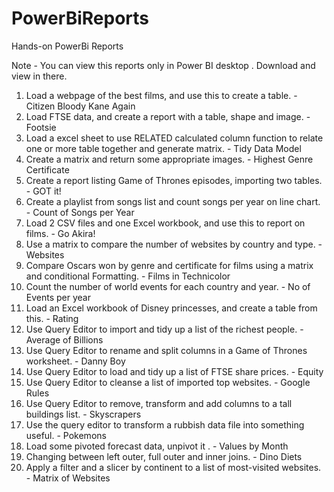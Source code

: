 # PowerBiReports
Hands-on PowerBi Reports

Note - You can view this reports only in Power BI desktop . Download and view in there.

1) Load a webpage of the best films, and use this to create a table. - Citizen Bloody Kane Again
2) Load FTSE data, and create a report with a table, shape and image. - Footsie
3) Load a excel sheet to use RELATED calculated column function to relate one or more table together and generate matrix. - Tidy Data Model
4) Create a matrix and return some appropriate images. - Highest Genre Certificate
5) Create a report listing Game of Thrones episodes, importing two tables. - GOT it!
6) Create a playlist from songs list and count songs per year on line chart. - Count of Songs per Year
7) Load 2 CSV files and one Excel workbook, and use this to report on films. - Go Akira!
8) Use a matrix to compare the number of websites by country and type. - Websites
9) Compare Oscars won by genre and certificate for films using a matrix and conditional Formatting. - Films in Technicolor
10) Count the number of world events for each country and year. - No of Events per year
11) Load an Excel workbook of Disney princesses, and create a table from this. - Rating
12) Use Query Editor to import and tidy up a list of the richest people. - Average of Billions
13) Use Query Editor to rename and split columns in a Game of Thrones worksheet. - Danny Boy
14) Use Query Editor to load and tidy up a list of FTSE share prices. - Equity
15) Use Query Editor to cleanse a list of imported top websites. - Google Rules
16) Use Query Editor to remove, transform and add columns to a tall buildings list. - Skyscrapers
17) Use the query editor to transform a rubbish data file into something useful. - Pokemons
18) Load some pivoted forecast data, unpivot it . - Values by Month
19) Changing between left outer, full outer and inner joins. - Dino Diets
20) Apply a filter and a slicer by continent to a list of most-visited websites. - Matrix of Websites

